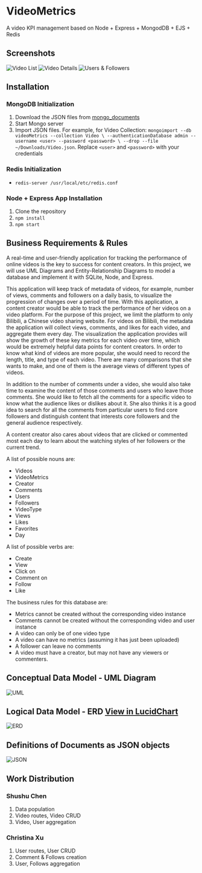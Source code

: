 # VideoMetrics

A video KPI management based on Node + Express + MongodDB + EJS + Redis

## Screenshots

![Video List](https://github.com/vanishima/VideoMetrics/blob/main/data-model/screenshots/Videos2.png?raw=true)
![Video Details](https://github.com/vanishima/VideoMetrics/blob/main/data-model/screenshots/VideoDetails.png?raw=true)
![Users & Followers](https://github.com/vanishima/VideoMetrics/blob/main/data-model/screenshots/Users.png?raw=true)

## Installation

### MongoDB Initialization

1. Download the JSON files from [mongo_documents](https://github.com/vanishima/VideoMetrics/tree/main/data-model/mongo_documents)
2. Start Mongo server
3. Import JSON files. For example, for Video Collection: `mongoimport --db videoMetrics --collection Video \
       --authenticationDatabase admin --username <user> --password <password> \
       --drop --file ~/Downloads/Video.json`. Replace `<user>` and `<password>` with your credentials

### Redis Initialization

- `redis-server /usr/local/etc/redis.conf`

### Node + Express App Installation

1. Clone the repository
2. `npm install`
3. `npm start`

## Business Requirements & Rules

A real-time and user-friendly application for tracking the performance of online videos is the key to success for content creators. In this project, we will use UML Diagrams and Entity-Relationship Diagrams to model a database and implement it with SQLite, Node, and Express.

This application will keep track of metadata of videos, for example, number of views, comments and followers on a daily basis, to visualize the progression of changes over a period of time. With this application, a content creator would be able to track the performance of her videos on a video platform. For the purpose of this project, we limit the platform to only Bilibili, a Chinese video sharing website. For videos on Bilibili, the metadata the application will collect views, comments, and likes for each video, and aggregate them every day. The visualization the application provides will show the growth of these key metrics for each video over time, which would be extremely helpful data points for content creators. In order to know what kind of videos are more popular, she would need to record the length, title, and type of each video. There are many comparisons that she wants to make, and one of them is the average views of different types of videos.

In addition to the number of comments under a video, she would also take time to examine the content of those comments and users who leave those comments. She would like to fetch all the comments for a specific video to know what the audience likes or dislikes about it. She also thinks it is a good idea to search for all the comments from particular users to find core followers and distinguish content that interests core followers and the general audience respectively.

A content creator also cares about videos that are clicked or commented most each day to learn about the watching styles of her followers or the current trend.

A list of possible nouns are:

- Videos
- VideoMetrics
- Creator
- Comments
- Users
- Followers
- VideoType
- Views
- Likes
- Favorites
- Day

A list of possible verbs are:

- Create
- View
- Click on
- Comment on
- Follow
- Like

The business rules for this database are:

- Metrics cannot be created without the corresponding video instance
- Comments cannot be created without the corresponding video and user instance
- A video can only be of one video type
- A video can have no metrics (assuming it has just been uploaded)
- A follower can leave no comments
- A video must have a creator, but may not have any viewers or commenters.

## Conceptual Data Model - UML Diagram

![UML](https://github.com/vanishima/VideoMetrics/blob/main/data-model/Video%20Metrics%20UML%20new.png?raw=true)

## Logical Data Model - ERD [View in LucidChart](https://lucid.app/lucidchart/0a996bdd-06bd-41ae-8f43-d4a2da9d520b/edit?viewport_loc=101%2C1293%2C1628%2C1355%2C0_0&invitationId=inv_0f6e5044-ef7f-42a6-813c-372d296d3f28)

![ERD](https://github.com/vanishima/VideoMetrics/blob/main/data-model/Video%20Metrics%20ERD%20Mongo%20new.png?raw=true)


## Definitions of Documents as JSON objects

![JSON](https://github.com/vanishima/VideoMetrics/blob/main/data-model/Definitions%20of%20Documents%20v3.png?raw=true)

## Work Distribution
### Shushu Chen
1. Data population
2. Video routes, Video CRUD
3. Video, User aggregation

### Christina Xu
1. User routes, User CRUD
2. Comment & Follows creation
3. User, Follows aggregation
